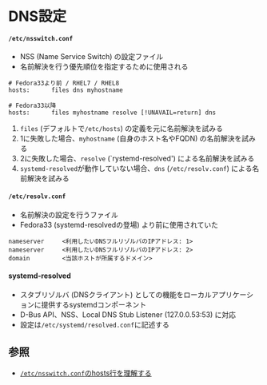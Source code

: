 # DNS設定
#### `/etc/nsswitch.conf`
- NSS (Name Service Switch) の設定ファイル
- 名前解決を行う優先順位を指定するために使用される

```
# Fedora33より前 / RHEL7 / RHEL8
hosts:      files dns myhostname

# Fedora33以降
hosts:      files myhostname resolve [!UNAVAIL=return] dns
```

1. `files` (デフォルトで`/etc/hosts`) の定義を元に名前解決を試みる
2. 1に失敗した場合、`myhostname` (自身のホスト名やFQDN) の名前解決を試みる
3. 2に失敗した場合、`resolve` (`rystemd-resolved') による名前解決を試みる
4. `systemd-resolved`が動作していない場合、`dns` (`/etc/resolv.conf`) による名前解決を試みる

#### `/etc/resolv.conf`
- 名前解決の設定を行うファイル
- Fedora33 (systemd-resolvedの登場) より前に使用されていた

```
nameserver     <利用したいDNSフルリゾルバのIPアドレス: 1>
nameserver     <利用したいDNSフルリゾルバのIPアドレス: 2>
domain         <当該ホストが所属するドメイン>
```

#### systemd-resolved
- スタブリゾルバ (DNSクライアント) としての機能をローカルアプリケーションに提供するsystemdコンポーネント
- D-Bus API、NSS、Local DNS Stub Listener (127.0.0.53:53) に対応
- 設定は`/etc/systemd/resolved.conf`に記述する

## 参照
- [`/etc/nsswitch.conf`のhosts行を理解する](https://endy-tech.hatenablog.jp/entry/dns_nss)
